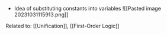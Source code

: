 - Idea of substituting constants into variables 
![[Pasted image 20231031115913.png]]

Related to: [[Unification]], [[First-Order Logic]]